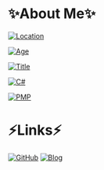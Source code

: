 <!--
**sduo/sduo** is a ✨ _special_ ✨ repository because its `README.md` (this file) appears on your GitHub profile.

Here are some ideas to get you started:

- 🔭 I’m currently working on ...
- 🌱 I’m currently learning ...
- 👯 I’m looking to collaborate on ...
- 🤔 I’m looking for help with ...
- 💬 Ask me about ...
- 📫 How to reach me: ...
- 😄 Pronouns: ...
- ⚡ Fun fact: ...
-->
# ✨About Me✨

[![Location](https://img.shields.io/badge/Location-CHANGSHA%20%C2%B7%20HUNAN-FE7D37?style=for-the-badge)](javascript:;)

[![Age](https://img.shields.io/badge/Age-35+-DFB317?style=for-the-badge)](javascript:;)

[![Title](https://img.shields.io/badge/Title-Software%20Architect%20%C2%B7%2010Y-FF69B4?style=for-the-badge)](javascript:;)

[![C#](https://img.shields.io/badge/.Net-C%23-8A2BE2?style=for-the-badge)](javascript:;)

[![PMP](https://img.shields.io/badge/PMP-%233497391-05BFE0?style=for-the-badge)](https://static.sduoxminty.cn/sduo%40pmp.pdf)

# ⚡Links⚡

[![GitHub](https://img.shields.io/github/stars/sduo?color=007EC6&label=Github&style=for-the-badge)](https://github.com/sduo/)
[![Blog](https://img.shields.io/badge/Blog-%E4%B8%B7%E8%96%84%E8%8D%B7%E5%B7%A5%E5%9D%8A%E4%B8%B7-44CC11?style=for-the-badge)](https://www.yuque.com/sduo/blog/)
